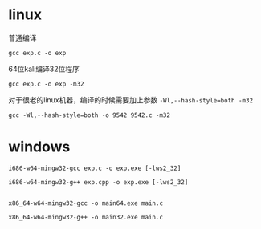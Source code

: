 # linux

普通编译
```
gcc exp.c -o exp
```

64位kali编译32位程序
```
gcc exp.c -o exp -m32
```

对于很老的linux机器，编译的时候需要加上参数 ```-Wl,--hash-style=both -m32```
```
gcc -Wl,--hash-style=both -o 9542 9542.c -m32
```


# windows

```
i686-w64-mingw32-gcc exp.c -o exp.exe [-lws2_32]

i686-w64-mingw32-g++ exp.cpp -o exp.exe [-lws2_32]


x86_64-w64-mingw32-gcc -o main64.exe main.c

x86_64-w64-mingw32-g++ -o main32.exe main.c
```